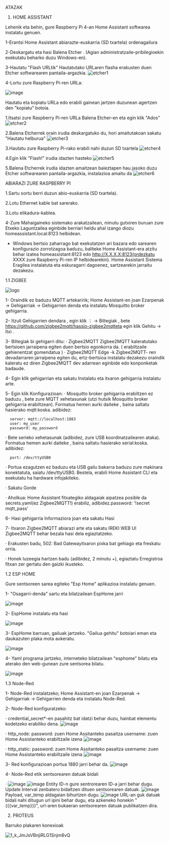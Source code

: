 ATAZAK


1. HOME ASSISTANT

Lehenik eta behin, gure Raspberry Pi 4-an Home Assistant softwarea instalatu genuen.

1-Erantsi Home Assistant abiarazte-euskarria (SD txartela) ordenagailura

2-Deskargatu eta hasi Balena Etcher . (Agian administratzaile-pribilegioekin exekutatu beharko duzu Windows-en).

3-Hautatu "Flash URLtik" Hautatutako URLaren flasha erakusten duen Etcher softwarearen pantaila-argazkia.
![etcher1](https://user-images.githubusercontent.com/124257919/218414259-9466c2a2-4ba1-41b9-8b2c-67142bc3c6c4.png)

4-Lortu zure Raspberry Pi-ren URLa:

![image](https://user-images.githubusercontent.com/124257919/218414503-86ea5052-64ea-4cbb-ada7-20dd810176d2.png)


Hautatu eta kopiatu URLa edo erabili gainean jartzen duzunean agertzen den "kopiatu" botoia.

1.Itsatsi zure Raspberry Pi-ren URLa Balena Etcher-en eta egin klik "Ados" 
![etcher2](https://user-images.githubusercontent.com/124257919/218414702-50a26829-4a2e-4264-8093-a836be9b2796.png)

2.Balena Etcherrek orain irudia deskargatuko du, hori amaitutakoan sakatu "Hautatu helburua"
![etcher3](https://user-images.githubusercontent.com/124257919/218414933-4d497066-f63d-4326-ba53-dfd714c748ee.png)

3.Hautatu zure Raspberry Pi-rako erabili nahi duzun SD txartela
![etcher4](https://user-images.githubusercontent.com/124257919/218415116-bfe89a2f-9a96-4fef-b96d-7f5932fdbd92.png)

4.Egin klik "Flash!" irudia idazten hasteko
![etcher5](https://user-images.githubusercontent.com/124257919/218415248-f965962d-9646-4c80-bb79-656b86fd7954.png)

5.Balena Etcherrek irudia idazten amaitzean baieztapen hau jasoko duzu Etcher softwarearen pantaila-argazkia, instalazioa amaitu da
![etcher6](https://user-images.githubusercontent.com/124257919/218415564-b5b52126-0598-4cb2-800a-4a5ee4e13c69.png)

ABIARAZI ZURE RASPBERRY PI

1.Sartu sortu berri duzun abio-euskarria (SD txartela).

2.Lotu Ethernet kable bat sarerako.

3.Lotu elikadura-kablea.

4-Zure Mahaigaineko sistemako arakatzailean, minutu gutxiren buruan zure Etxeko Laguntzailea eginbide berriari heldu ahal izango diozu homeassistant.local:8123 helbidean.
- Windows bertsio zaharrago bat exekutatzen ari bazara edo sarearen konfigurazio zorrotzagoa baduzu, baliteke Home Assistant-era atzitu behar izatea homeassistant:8123 edo http://X.X.X.X:8123(ordezkatu XXXX zure Raspberry Pi-ren IP helbidearekin).
Home Assistant Sistema Eragilea instalatuta eta eskuragarri dagoenez, sartzearekin jarraitu dezakezu.

1.1 ZIGBEE

![logo](https://user-images.githubusercontent.com/124257919/218418768-e6cd0f7e-137a-4f9b-b579-0325b77207f6.png)

1- Oraindik ez baduzu MQTT artekaririk; Home Assistant-en joan Ezarpenak → Gehigarriak → Gehigarrien denda eta instalatu Mosquitto broker gehigarria.

2- Itzuli Gehigarrien dendara , egin klik ⋮ → Biltegiak , bete https://github.com/zigbee2mqtt/hassio-zigbee2mqtteta egin klik Gehitu → Itxi .

3- Biltegiak bi gehigarri ditu:
  · Zigbee2MQTT Zigbee2MQTT kaleratutako bertsioen jarraipena egiten duen bertsio egonkorra da. ( erabiltzaile gehienentzat gomendatua )
  · Zigbee2MQTT Edge -k Zigbee2MQTT- ren devadarraren jarraipena egiten du, ertz-bertsioa instalatu dezakezu oraindik kaleratu ez diren Zigbee2MQTT dev adarrean eginbide edo konponketak badaude.
  
4- Egin klik gehigarrian eta sakatu Instalatu eta itxaron gehigarria instalatu arte.

5- Egin klik Konfigurazioan:
  · Mosquitto broker gehigarria erabiltzen ez baduzu , bete zure MQTT xehetasunak (utzi hutsik Mosquitto broker gehigarria erabiltzean). Formatua hemen aurki daiteke , baina saltatu hasierako mqtt:koska. adibidez:

      server: mqtt://localhost:1883
      user: my_user
      password: my_password
      
  · Bete serieko xehetasunak (adibidez, zure USB koordinatzailearen ataka). Formatua hemen aurki daiteke , baina saltatu hasierako serial:koska. adibidez:

      port: /dev/ttyUSB0

  · Portua ezagutzen ez baduzu eta USB gailu bakarra baduzu zure makinara konektatuta, saiatu /dev/ttyUSB0. Bestela, erabili Home Assistant CLI eta exekutatu ha hardware infojakiteko.

  · Sakatu Gorde

  · Aholkua: Home Assistant fitxategiko aldagaiak aipatzea posible da secrets.yaml(ez Zigbee2MQTT!) erabiliz, adibidez.password: '!secret mqtt_pass'

6- Hasi gehigarria Informaziora joan eta sakatu Hasi

7- Itxaron Zigbee2MQTT abiarazi arte eta sakatu IREKI WEB UI Zigbee2MQTT behar bezala hasi dela egiaztatzeko.

  · Erakusten badu, 502: Bad Gatewayitxaron pixka bat gehiago eta freskatu orria.
  
  · Honek luzeegia hartzen badu (adibidez, 2 minutu +), egiaztatu Erregistroa fitxan zer gertatu den gaizki ikusteko.
  
 1.2 ESP HOME
 
 Gure sentsoreen sarea egiteko "Esp Home" aplikazioa instalatu genuen.
 
 1- "Osagarri-denda" sartu eta bilatzailean EspHome jarri
 
 ![image](https://user-images.githubusercontent.com/124257919/218420948-516ea4e7-5a26-44d1-b910-adb6acd908d7.png)
 
 2- EspHome instalatu eta hasi
 
 ![image](https://user-images.githubusercontent.com/124257919/218422064-ddfe6e61-61ee-4c15-86f8-3bdeb50fd9f8.png)

 3- EspHome barruan, gailuak jartzeko. "Gailua gehitu" botoiari eman eta daukazuten plaka mota aukeratu.
 
 ![image](https://user-images.githubusercontent.com/124257919/218422678-01527f06-0b3e-4241-945d-cec5958dabab.png)
 
 4- Yaml programa jartzeko, interneteko bilatzailean "esphome" bilatu eta aterako den web-gunean zure sentsorea bilatu.
 
 ![image](https://user-images.githubusercontent.com/124257919/218423518-d918e61e-31d7-4889-8ca3-1366b8785506.png)
 
 1.3 Node-Red
 
 1- Node-Red instalatzeko; Home Assistant-en joan Ezarpenak → Gehigarriak → Gehigarrien denda eta instalatu Node-Red.

 2- Node-Red konfiguratzeko:

· credential_secret*-en pasahitz bat idatzi behar duzu, hainbat elementu kodetzeko erabiliko dena.
![image](https://user-images.githubusercontent.com/124257919/218424770-6081787e-b7f0-493c-8fd9-dfcdb281d9d3.png)

· http_node:
	password: zuen Home Assitanteko pasaitza
	username: zuen Home Assistanteko erabiltzaile izena
![image](https://user-images.githubusercontent.com/124257919/218424849-19881dfa-a7f7-4a76-a7c0-57b72285dd60.png)

· http_static:
	password: zuen Home Assitanteko pasaitza
	username: zuen Home Assistanteko erabiltzaile izena
![image](https://user-images.githubusercontent.com/124257919/218424956-82b741e4-63f2-4040-874a-11113dca680a.png)

 3- Red konfigurazioan portua 1880 jarri behar da.
![image](https://user-images.githubusercontent.com/124257919/218424595-3e511ec3-90fe-465c-a0c7-7b0b17321736.png)

 4- Node-Red etik sentsorearen datuak bidali
 
· ![image](https://user-images.githubusercontent.com/124257919/218437301-179c39ea-f8ea-4f56-bca1-db88547e4d23.png)
![image](https://user-images.githubusercontent.com/124257919/218437803-79032d6e-05fa-4bd0-a426-54c65b15a0f7.png)
Entity ID-n gure sentrorearen ID-a jarri behar dugu.
Update Interval zenbatero bidaltzen dituen sentsorearen datuak.
![image](https://user-images.githubusercontent.com/124257919/218438864-1ce2816a-5fba-48d7-80eb-02ef0d71d667.png)
Payload, var_temp aldagaian bihurtzen dugu.
![image](https://user-images.githubusercontent.com/124257919/218439647-4f043999-ecb4-4b90-92a7-d696bcf6604f.png)
URL-an guk datuak bidali nahi ditugun url ipini behar dugu, eta azkeneko honekin "{{{var_temp}}}", url-aren bukaeran sentsorearen datuak publikatzen dira.

2. PROTEUS

Barruko plakaren konexioak

![1_k_JmJsVBnjiRLG1Snjm8vQ](https://user-images.githubusercontent.com/124257919/218435704-e342d077-ba37-4c9c-91d3-df3c3d1533a3.png)


